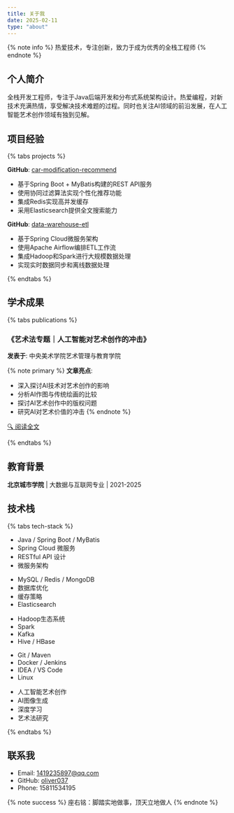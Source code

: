 ```yaml
---
title: 关于我
date: 2025-02-11
type: "about"
---
```


{% note info %}
热爱技术，专注创新，致力于成为优秀的全栈工程师
{% endnote %}

## <i class="fas fa-user"></i> 个人简介

全栈开发工程师，专注于Java后端开发和分布式系统架构设计。热爱编程，对新技术充满热情，享受解决技术难题的过程。同时也关注AI领域的前沿发展，在人工智能艺术创作领域有独到见解。

## <i class="fas fa-project-diagram"></i> 项目经验

{% tabs projects %}
<!-- tab 汽车改装推荐系统 -->
**GitHub**: [car-modification-recommend](https://github.com/oliver037/car-modification-recommend)

- 基于Spring Boot + MyBatis构建的REST API服务
- 使用协同过滤算法实现个性化推荐功能
- 集成Redis实现高并发缓存
- 采用Elasticsearch提供全文搜索能力
<!-- endtab -->

<!-- tab 数据仓库ETL平台 -->
**GitHub**: [data-warehouse-etl](https://github.com/oliver037/data-warehouse-etl)

- 基于Spring Cloud微服务架构
- 使用Apache Airflow编排ETL工作流
- 集成Hadoop和Spark进行大规模数据处理
- 实现实时数据同步和离线数据处理
<!-- endtab -->
{% endtabs %}

## <i class="fas fa-award"></i> 学术成果

{% tabs publications %}
<!-- tab 发表文章 -->
### 《艺术法专题｜人工智能对艺术创作的冲击》
**发表于**: 中央美术学院艺术管理与教育学院

{% note primary %}
**文章亮点**:
- 深入探讨AI技术对艺术创作的影响
- 分析AI作图与传统绘画的比较
- 探讨AI艺术创作中的版权问题
- 研究AI对艺术价值的冲击
{% endnote %}

[🔍 阅读全文](https://mp.weixin.qq.com/s?__biz=MzIzNzAwNTM1OQ==&mid=2650659206&idx=2&sn=2dacd03deafe8e52c7388b5ff0eae699&chksm=f1d0802050b2acd1a6bbd7f5fb376c861573f7a236b17526f8a43d7878f4c8e7d0e9f6546fcf&scene=27)
<!-- endtab -->
{% endtabs %}

## <i class="fas fa-graduation-cap"></i> 教育背景

**北京城市学院** | 大数据与互联网专业 | 2021-2025

## <i class="fas fa-laptop-code"></i> 技术栈

{% tabs tech-stack %}
<!-- tab 后端开发 -->
- Java / Spring Boot / MyBatis
- Spring Cloud 微服务
- RESTful API 设计
- 微服务架构
<!-- endtab -->

<!-- tab 数据库 -->
- MySQL / Redis / MongoDB
- 数据库优化
- 缓存策略
- Elasticsearch
<!-- endtab -->

<!-- tab 大数据 -->
- Hadoop生态系统
- Spark
- Kafka
- Hive / HBase
<!-- endtab -->

<!-- tab 开发工具 -->
- Git / Maven
- Docker / Jenkins
- IDEA / VS Code
- Linux
<!-- endtab -->

<!-- tab AI & 研究 -->
- 人工智能艺术创作
- AI图像生成
- 深度学习
- 艺术法研究
<!-- endtab -->
{% endtabs %}

## <i class="fas fa-envelope"></i> 联系我

- Email: 1419235897@qq.com
- GitHub: [oliver037](https://github.com/oliver037)
- Phone: 15811534195

{% note success %}
座右铭：脚踏实地做事，顶天立地做人
{% endnote %}
